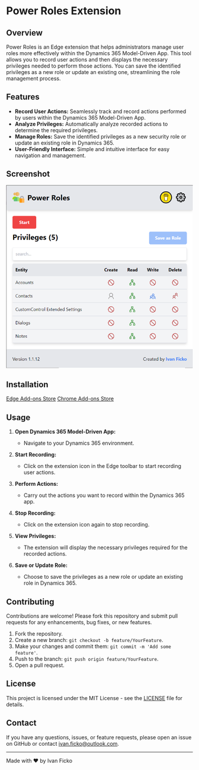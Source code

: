 # Power Roles Extension

## Overview

Power Roles is an Edge extension that helps administrators manage user roles more effectively within the Dynamics 365 Model-Driven App. This tool allows you to record user actions and then displays the necessary privileges needed to perform those actions. You can save the identified privileges as a new role or update an existing one, streamlining the role management process.

## Features

- **Record User Actions:** Seamlessly track and record actions performed by users within the Dynamics 365 Model-Driven App.
- **Analyze Privileges:** Automatically analyze recorded actions to determine the required privileges.
- **Manage Roles:** Save the identified privileges as a new security role or update an existing role in Dynamics 365.
- **User-Friendly Interface:** Simple and intuitive interface for easy navigation and management.

## Screenshot

![alt](docs/images/power-roles-extension.png)

## Installation

 [Edge Add-ons Store](https://microsoftedge.microsoft.com/addons/detail/power-roles/hbjkmplgempdbiffddnneofdfedmmbpo)
 [Chrome Add-ons Store](https://chromewebstore.google.com/detail/power-roles/gmdlnpamnbnadajemnoacbnfmfilnkai)

## Usage

1. **Open Dynamics 365 Model-Driven App:**
   
   - Navigate to your Dynamics 365 environment.

2. **Start Recording:**
   
   - Click on the extension icon in the Edge toolbar to start recording user actions.

3. **Perform Actions:**
   
   - Carry out the actions you want to record within the Dynamics 365 app.

4. **Stop Recording:**
   
   - Click on the extension icon again to stop recording.

5. **View Privileges:**
   
   - The extension will display the necessary privileges required for the recorded actions.

6. **Save or Update Role:**
   
   - Choose to save the privileges as a new role or update an existing role in Dynamics 365.

## Contributing

Contributions are welcome! Please fork this repository and submit pull requests for any enhancements, bug fixes, or new features.

1. Fork the repository.
2. Create a new branch: `git checkout -b feature/YourFeature`.
3. Make your changes and commit them: `git commit -m 'Add some feature'`.
4. Push to the branch: `git push origin feature/YourFeature`.
5. Open a pull request.

## License

This project is licensed under the MIT License - see the [LICENSE](LICENSE) file for details.

## Contact

If you have any questions, issues, or feature requests, please open an issue on GitHub or contact [ivan.ficko@outlook.com](mailto:ivan.ficko@outlook.com).

---

Made with ❤️ by Ivan Ficko
